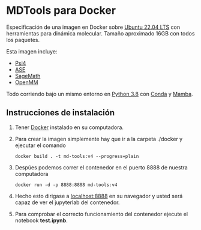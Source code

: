 # MDTools para Docker
Especificación de una imagen en Docker sobre [Ubuntu 22.04 LTS](https://ubuntu.com/download) con herramientas para dinámica molecular. Tamaño aproximado 16GB con todos los paquetes.

Esta imagen incluye:
* [Psi4](https://psicode.org/)
* [ASE](https://wiki.fysik.dtu.dk/ase/index.html)
* [SageMath](https://www.sagemath.org/)
* [OpenMM](https://openmm.org/)

Todo corriendo bajo un mismo entorno en [Python 3.8](https://www.python.org/) con [Conda](https://docs.conda.io/en/latest/) y [Mamba](https://mamba.readthedocs.io/en/latest/).

## Instrucciones de instalación
1. Tener [Docker](https://www.docker.com/) instalado en su computadora.
2. Para crear la imagen simplemente hay que ir a la carpeta ./docker y ejecutar el comando

    ```
    docker build . -t md-tools:v4 --progress=plain
    ```
3. Despúes podemos correr el contenedor en el puerto 8888 de nuestra computadora

    ```
    docker run -d -p 8888:8888 md-tools:v4
    ```
4. Hecho esto dirigase a [localhost:8888](http://localhost:8888) en su navegador y usted será capaz de ver el jupyterlab del contenedor.
5. Para comprobar el correcto funcionamiento del contenedor ejecute el notebook **test.ipynb**.
